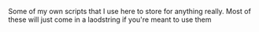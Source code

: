 Some of my own scripts that I use here to store for anything really. Most of these will just come in a laodstring if you're meant to use them
